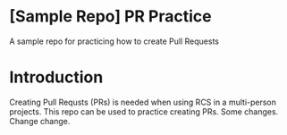 # [Sample Repo] PR Practice
A sample repo for practicing how to create Pull Requests

# Introduction
Creating Pull Requsts (PRs) is needed when using RCS in a multi-person projects. This repo can be used to practice creating PRs.
Some changes. Change change. 
